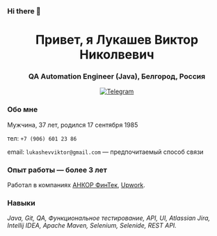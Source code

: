 ### Hi there 👋

<!--
**lukviktor/lukviktor** is a ✨ _special_ ✨ repository because its `README.md` (this file) appears on your GitHub profile.

-->
<div id="header" align="center">
    <h1>Привет, я Лукашев Виктор Николвевич </h1>
    <h3>QA Automation Engineer (Java), Белгород, Россия</h3>
</div>

<div id="socials" align="center">   
  <a href="https://t.me/Viktor_lv">
    <img src="https://img.shields.io/badge/Telegram-blue?style=for-the-badge&logo=telegram&logoColor=white" alt="Telegram"/>
  </a>
</div>

### Обо мне
Мужчина, 37 лет, родился 17 сентября 1985

тел: ```+7 (906) 601 23 86```

email: ```lukashevviktor@gmail.com``` — предпочитаемый способ связи

### Опыт работы — более 3 лет

Работал в компаниях [АНКОР ФинТек](https://ancor.ru/), [Upwork](www.upwork.com/).

### Навыки
*Java, Git, QA, Функциональное тестирование, API, UI, Atlassian Jira, Intellij IDEA, Apache Maven, Selenium, Selenide, REST API.*